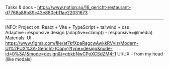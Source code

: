 Tasks & docs - https://www.notion.so/16_gericht-restaurant-d7768a86b89c43e880eb11ae22031673


-------------------------------------------------------------------------------------------

INFO:
Project on:
React + Vite + TypeScript + tailwind + css
Adaptive+responsive design (adaptive=clamp() - responsive=@media)
Materials:
UI - https://www.figma.com/file/at7kfXpaRagcwAwkkRVviz/Modern-UI%2FUX%3A-Gericht-(Copy)?type=design&node-id=0%3A1&mode=design&t=qbkbNwCPoXCSdZM4-1
UI/UX - from my head (like modals)